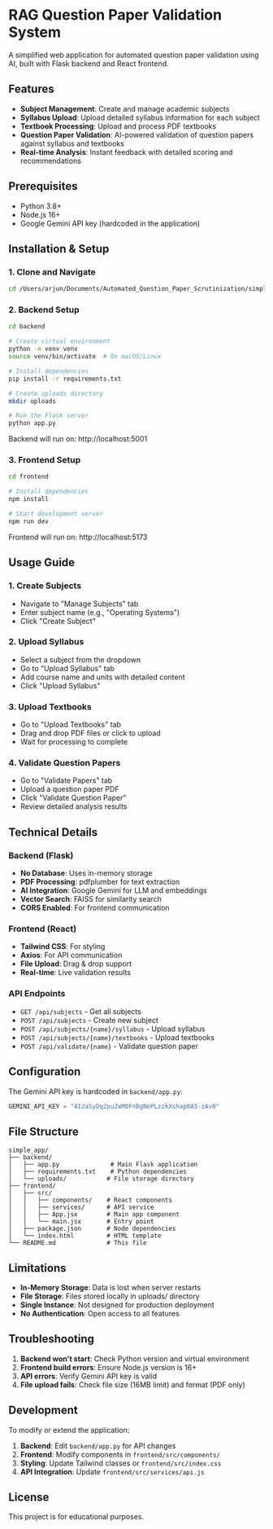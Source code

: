 # RAG Question Paper Validation System

A simplified web application for automated question paper validation using AI, built with Flask backend and React frontend.

## Features

- **Subject Management**: Create and manage academic subjects
- **Syllabus Upload**: Upload detailed syllabus information for each subject
- **Textbook Processing**: Upload and process PDF textbooks
- **Question Paper Validation**: AI-powered validation of question papers against syllabus and textbooks
- **Real-time Analysis**: Instant feedback with detailed scoring and recommendations

## Prerequisites

- Python 3.8+
- Node.js 16+
- Google Gemini API key (hardcoded in the application)

## Installation & Setup

### 1. Clone and Navigate
```bash
cd /Users/arjun/Documents/Automated_Question_Paper_Scrutinization/simple_app
```

### 2. Backend Setup
```bash
cd backend

# Create virtual environment
python -m venv venv
source venv/bin/activate  # On macOS/Linux

# Install dependencies
pip install -r requirements.txt

# Create uploads directory
mkdir uploads

# Run the Flask server
python app.py
```

Backend will run on: http://localhost:5001

### 3. Frontend Setup
```bash
cd frontend

# Install dependencies
npm install

# Start development server
npm run dev
```

Frontend will run on: http://localhost:5173

## Usage Guide

### 1. Create Subjects
- Navigate to "Manage Subjects" tab
- Enter subject name (e.g., "Operating Systems")
- Click "Create Subject"

### 2. Upload Syllabus
- Select a subject from the dropdown
- Go to "Upload Syllabus" tab
- Add course name and units with detailed content
- Click "Upload Syllabus"

### 3. Upload Textbooks
- Go to "Upload Textbooks" tab
- Drag and drop PDF files or click to upload
- Wait for processing to complete

### 4. Validate Question Papers
- Go to "Validate Papers" tab
- Upload a question paper PDF
- Click "Validate Question Paper"
- Review detailed analysis results

## Technical Details

### Backend (Flask)
- **No Database**: Uses in-memory storage
- **PDF Processing**: pdfplumber for text extraction
- **AI Integration**: Google Gemini for LLM and embeddings
- **Vector Search**: FAISS for similarity search
- **CORS Enabled**: For frontend communication

### Frontend (React)
- **Tailwind CSS**: For styling
- **Axios**: For API communication
- **File Upload**: Drag & drop support
- **Real-time**: Live validation results

### API Endpoints

- `GET /api/subjects` - Get all subjects
- `POST /api/subjects` - Create new subject
- `POST /api/subjects/{name}/syllabus` - Upload syllabus
- `POST /api/subjects/{name}/textbooks` - Upload textbooks
- `POST /api/validate/{name}` - Validate question paper

## Configuration

The Gemini API key is hardcoded in `backend/app.py`:
```python
GEMINI_API_KEY = "AIzaSyDq2pu2wM0FnBgNePLzzkXshap0A5-zAv0"
```

## File Structure

```
simple_app/
├── backend/
│   ├── app.py              # Main Flask application
│   ├── requirements.txt    # Python dependencies
│   └── uploads/           # File storage directory
├── frontend/
│   ├── src/
│   │   ├── components/    # React components
│   │   ├── services/      # API service
│   │   ├── App.jsx        # Main app component
│   │   └── main.jsx       # Entry point
│   ├── package.json       # Node dependencies
│   └── index.html         # HTML template
└── README.md              # This file
```

## Limitations

- **In-Memory Storage**: Data is lost when server restarts
- **File Storage**: Files stored locally in uploads/ directory
- **Single Instance**: Not designed for production deployment
- **No Authentication**: Open access to all features

## Troubleshooting

1. **Backend won't start**: Check Python version and virtual environment
2. **Frontend build errors**: Ensure Node.js version is 16+
3. **API errors**: Verify Gemini API key is valid
4. **File upload fails**: Check file size (16MB limit) and format (PDF only)

## Development

To modify or extend the application:

1. **Backend**: Edit `backend/app.py` for API changes
2. **Frontend**: Modify components in `frontend/src/components/`
3. **Styling**: Update Tailwind classes or `frontend/src/index.css`
4. **API Integration**: Update `frontend/src/services/api.js`

## License

This project is for educational purposes.
